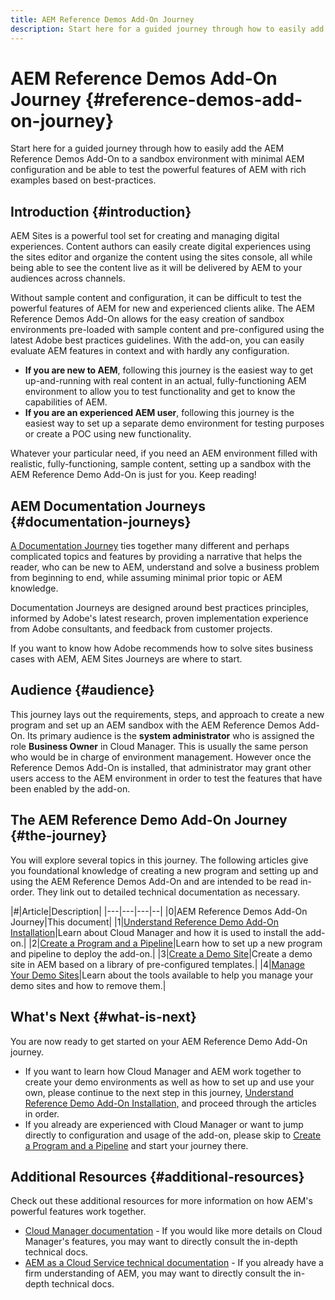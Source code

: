 ```yaml
---
title: AEM Reference Demos Add-On Journey
description: Start here for a guided journey through how to easily add the AEM Reference Demos Add-On to a sandbox environment with minimal AEM configuration and be able to test the powerful features of AEM with rich examples based on best-practices.
---
```


# AEM Reference Demos Add-On Journey {#reference-demos-add-on-journey}

Start here for a guided journey through how to easily add the AEM Reference Demos Add-On to a sandbox environment with minimal AEM configuration and be able to test the powerful features of AEM with rich examples based on best-practices.

## Introduction {#introduction}

AEM Sites is a powerful tool set for creating and managing digital experiences. Content authors can easily create digital experiences using the sites editor and organize the content using the sites console, all while being able to see the content live as it will be delivered by AEM to your audiences across channels.

Without sample content and configuration, it can be difficult to test the powerful features of AEM for new and experienced clients alike. The AEM Reference Demos Add-On allows for the easy creation of sandbox environments pre-loaded with sample content and pre-configured using the latest Adobe best practices guidelines. With the add-on, you can easily evaluate AEM features in context and with hardly any configuration.

* **If you are new to AEM**, following this journey is the easiest way to get up-and-running with real content in an actual, fully-functioning AEM environment to allow you to test functionality and get to know the capabilities of AEM.
* **If you are an experienced AEM user**, following this journey is the easiest way to set up a separate demo environment for testing purposes or create a POC using new functionality.

Whatever your particular need, if you need an AEM environment filled with realistic, fully-functioning, sample content, setting up a sandbox with the AEM Reference Demo Add-On is just for you. Keep reading!

## AEM Documentation Journeys {#documentation-journeys}

[A Documentation Journey](/help/journey-documentation/documentation-journeys.md) ties together many different and perhaps complicated topics and features by providing a narrative that helps the reader, who can be new to AEM, understand and solve a business problem from beginning to end, while assuming minimal prior topic or AEM knowledge.

Documentation Journeys are designed around best practices principles, informed by Adobe's latest research, proven implementation experience from Adobe consultants, and feedback from customer projects.

If you want to know how Adobe recommends how to solve sites business cases with AEM, AEM Sites Journeys are where to start.

## Audience {#audience}

This journey lays out the requirements, steps, and approach to create a new program and set up an AEM sandbox with the AEM Reference Demos Add-On. Its primary audience is the **system administrator** who is assigned the role **Business Owner** in Cloud Manager. This is usually the same person who would be in charge of environment management. However once the Reference Demos Add-On is installed, that administrator may grant other users access to the AEM environment in order to test the features that have been enabled by the add-on.

## The AEM Reference Demo Add-On Journey {#the-journey}

You will explore several topics in this journey. The following articles give you foundational knowledge of creating a new program and setting up and using the AEM Reference Demos Add-On and are intended to be read in-order. They link out to detailed technical documentation as necessary.

|#|Article|Description|
|---|---|---|--|
|0|AEM Reference Demos Add-On Journey|This document|
|1|[Understand Reference Demo Add-On Installation](installation.md)|Learn about Cloud Manager and how it is used to install the add-on.|
|2|[Create a Program and a Pipeline](create-program.md)|Learn how to set up a new program and pipeline to deploy the add-on.|
|3|[Create a Demo Site](create-site.md)|Create a demo site in AEM based on a library of pre-configured templates.|
|4|[Manage Your Demo Sites](manage.md)|Learn about the tools available to help you manage your demo sites and how to remove them.|

## What's Next {#what-is-next}

You are now ready to get started on your AEM Reference Demo Add-On journey.

* If you want to learn how Cloud Manager and AEM work together to create your demo environments as well as how to set up and use your own, please continue to the next step in this journey, [Understand Reference Demo Add-On Installation,](installation.md) and proceed through the articles in order.
* If you already are experienced with Cloud Manager or want to jump directly to configuration and usage of the add-on, please skip to [Create a Program and a Pipeline](create-program.md) and start your journey there.

## Additional Resources {#additional-resources}

Check out these additional resources for more information on how AEM's powerful features work together.

* [Cloud Manager documentation](https://experienceleague.adobe.com/docs/experience-manager-cloud-service/onboarding/onboarding-concepts/cloud-manager-introduction.html) - If you would like more details on Cloud Manager's features, you may want to directly consult the in-depth technical docs.
* [AEM as a Cloud Service technical documentation](https://experienceleague.adobe.com/docs/experience-manager-cloud-service.html) - If you already have a firm understanding of AEM, you may want to directly consult the in-depth technical docs.
